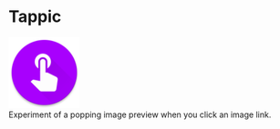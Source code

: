 # Tappic
<img src="./art/web_hi_res_512.png" width="125px"/><br />
Experiment of a popping image preview when you click an image link.
